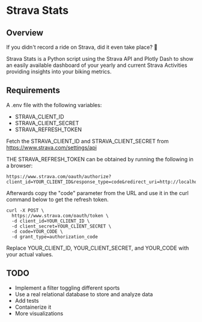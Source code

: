 
# Strava Stats

## Overview
If you didn't record a ride on Strava, did it even take place? 🤪

Strava Stats is a Python script using the Strava API and Plotly Dash to show an easily available dashboard of your yearly and current Strava Activities providing insights into your biking metrics.

## Requirements
A .env file with the following variables:
- STRAVA_CLIENT_ID
- STRAVA_CLIENT_SECRET
- STRAVA_REFRESH_TOKEN

Fetch the STRAVA_CLIENT_ID and STRAVA_CLIENT_SECRET from https://www.strava.com/settings/api

THE STRAVA_REFRESH_TOKEN can be obtained by running the following in a browser:
```
https://www.strava.com/oauth/authorize?client_id=YOUR_CLIENT_ID&response_type=code&redirect_uri=http://localhost/exchange_token&approval_prompt=force&scope=activity:read_all
```
Afterwards copy the "code" parameter from the URL and use it in the curl command below to get the refresh token.
```
curl -X POST \
  https://www.strava.com/oauth/token \
  -d client_id=YOUR_CLIENT_ID \
  -d client_secret=YOUR_CLIENT_SECRET \
  -d code=YOUR_CODE \
  -d grant_type=authorization_code
```
Replace YOUR_CLIENT_ID, YOUR_CLIENT_SECRET, and YOUR_CODE with your actual values.

## TODO
- Implement a filter toggling different sports
- Use a real relational database to store and analyze data
- Add tests
- Containerize it
- More visualizations
